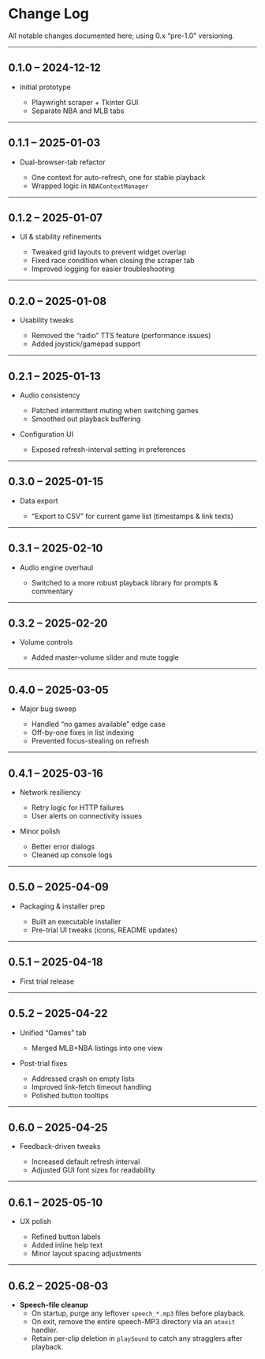 # Change Log

All notable changes documented here; using 0.x “pre-1.0” versioning.

---

## 0.1.0 – 2024-12-12

* Initial prototype

  * Playwright scraper + Tkinter GUI
  * Separate NBA and MLB tabs

---

## 0.1.1 – 2025-01-03

* Dual-browser-tab refactor

  * One context for auto-refresh, one for stable playback
  * Wrapped logic in `NBAContextManager`

---

## 0.1.2 – 2025-01-07

* UI & stability refinements

  * Tweaked grid layouts to prevent widget overlap
  * Fixed race condition when closing the scraper tab
  * Improved logging for easier troubleshooting

---

## 0.2.0 – 2025-01-08

* Usability tweaks

  * Removed the “radio” TTS feature (performance issues)
  * Added joystick/gamepad support

---

## 0.2.1 – 2025-01-13

* Audio consistency

  * Patched intermittent muting when switching games
  * Smoothed out playback buffering
* Configuration UI

  * Exposed refresh-interval setting in preferences

---

## 0.3.0 – 2025-01-15

* Data export

  * “Export to CSV” for current game list (timestamps & link texts)

---

## 0.3.1 – 2025-02-10

* Audio engine overhaul

  * Switched to a more robust playback library for prompts & commentary

---

## 0.3.2 – 2025-02-20

* Volume controls

  * Added master-volume slider and mute toggle

---

## 0.4.0 – 2025-03-05

* Major bug sweep

  * Handled “no games available” edge case
  * Off-by-one fixes in list indexing
  * Prevented focus-stealing on refresh

---

## 0.4.1 – 2025-03-16

* Network resiliency

  * Retry logic for HTTP failures
  * User alerts on connectivity issues
* Minor polish

  * Better error dialogs
  * Cleaned up console logs

---

## 0.5.0 – 2025-04-09

* Packaging & installer prep

  * Built an executable installer
  * Pre-trial UI tweaks (icons, README updates)

---

## 0.5.1 – 2025-04-18

* First trial release

---

## 0.5.2 – 2025-04-22

* Unified “Games” tab

  * Merged MLB+NBA listings into one view
* Post-trial fixes

  * Addressed crash on empty lists
  * Improved link-fetch timeout handling
  * Polished button tooltips

---

## 0.6.0 – 2025-04-25

* Feedback-driven tweaks

  * Increased default refresh interval
  * Adjusted GUI font sizes for readability

---

## 0.6.1 – 2025-05-10

* UX polish

  * Refined button labels
  * Added inline help text
  * Minor layout spacing adjustments

---

## 0.6.2 – 2025-08-03

* **Speech-file cleanup**
  * On startup, purge any leftover `speech_*.mp3` files before playback.
  * On exit, remove the entire speech-MP3 directory via an `atexit` handler.
  * Retain per-clip deletion in `playSound` to catch any stragglers after playback.
